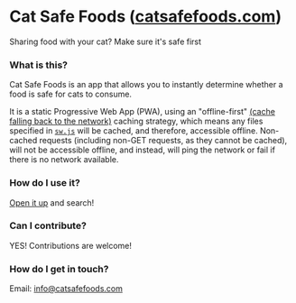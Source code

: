 # Cat Safe Foods ([catsafefoods.com](https://catsafefoods.com))
Sharing food with your cat? Make sure it's safe first

### What is this?
Cat Safe Foods is an app that allows you to instantly determine whether a food is safe for cats to consume.

It is a static Progressive Web App (PWA), using an "offline-first" [(cache falling back to the network)](https://developers.google.com/web/ilt/pwa/caching-files-with-service-worker#cache_falling_back_to_the_network) caching strategy, which means any files specified in [`sw.js`](https://github.com/nikkifurls/dogsafefoods/blob/master/sw.js) will be cached, and therefore, accessible offline. Non-cached requests (including non-GET requests, as they cannot be cached), will not be accessible offline, and instead, will ping the network or fail if there is no network available.

### How do I use it?
[Open it up](https://catsafefoods.com) and search!

### Can I contribute?
YES! Contributions are welcome!

### How do I get in touch?
<!--Twitter: [@catsafefoods](https://twitter.com/catsafefoods)-->

Email: [info@catsafefoods.com](mailto:info@catsafefoods.com)
